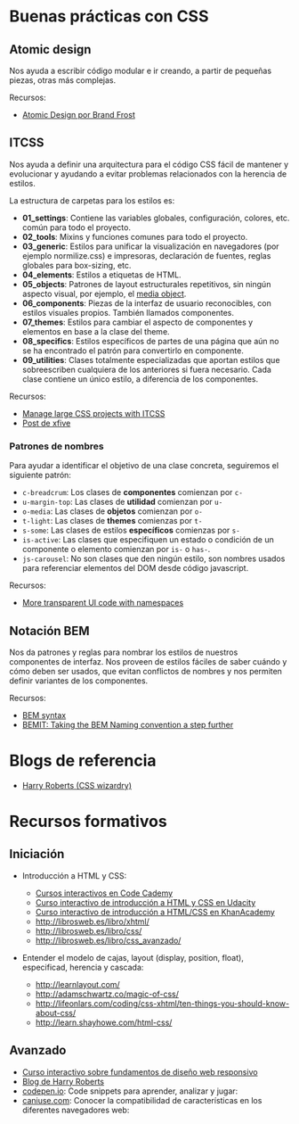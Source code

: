 # Buenas prácticas con CSS

## Atomic design

Nos ayuda a escribir código modular e ir creando, a partir de pequeñas piezas, otras más complejas.

Recursos:
* [Atomic Design por Brand Frost](http://bradfrost.com/blog/post/atomic-web-design/)

## ITCSS

Nos ayuda a definir una arquitectura para el código CSS fácil de mantener y evolucionar y ayudando a evitar problemas relacionados con la herencia de estilos.

La estructura de carpetas para los estilos es:

* **01_settings**: Contiene las variables globales, configuración, colores, etc. común para todo el proyecto. 
* **02_tools**: Mixins y funciones comunes para todo el proyecto.
* **03_generic**: Estilos para unificar la visualización en navegadores (por ejemplo normilize.css) e impresoras, declaración de fuentes, reglas globales para box-sizing, etc.
* **04_elements**: Estilos a etiquetas de HTML.
* **05_objects**: Patrones de layout estructurales repetitivos, sin ningún aspecto visual, por ejemplo, el [media object](http://www.stubbornella.org/content/2010/06/25/the-media-object-saves-hundreds-of-lines-of-code/).
* **06_components**: Piezas de la interfaz de usuario reconocibles, con estilos visuales propios. También llamados componentes.
* **07_themes**: Estilos para cambiar el aspecto de componentes y elementos en base a la clase del theme.
* **08_specifics**: Estilos específicos de partes de una página que aún no se ha encontrado el patrón para convertirlo en componente. 
* **09_utilities**: Clases totalmente especializadas que aportan estilos que sobreescriben cualquiera de los anteriores si fuera necesario. Cada clase contiene un único estilo, a diferencia de los componentes.

Recursos:
* [Manage large CSS projects with ITCSS](http://www.creativebloq.com/web-design/manage-large-css-projects-itcss-101517528)
* [Post de xfive](https://www.xfive.co/blog/itcss-scalable-maintainable-css-architecture/)

### Patrones de nombres

Para ayudar a identificar el objetivo de una clase concreta, seguiremos el siguiente patrón:

* `c-breadcrum`: Los clases de **componentes** comienzan por `c-`
* `u-margin-top`: Las clases de **utilidad** comienzan por `u-`
* `o-media`: Las clases de **objetos** comienzan por `o-`
* `t-light`: Las clases de **themes** comienzas por `t-`
* `s-some`: Las clases de estilos **específicos** comienzas por `s-`
* `is-active`: Las clases que especifiquen un estado o condición de un componente o elemento comienzan por `is-` o `has-`.
* `js-carousel`: No son clases que den ningún estilo, son nombres usados para referenciar elementos del DOM desde código javascript.

Recursos:
* [More transparent UI code with namespaces](https://csswizardry.com/2015/08/bemit-taking-the-bem-naming-convention-a-step-further/)

## Notación BEM

Nos da patrones y reglas para nombrar los estilos de nuestros componentes de interfaz. Nos proveen de estilos fáciles de saber cuándo y cómo deben ser usados, que evitan conflictos de nombres y nos permiten definir variantes de los componentes.

Recursos:
* [BEM syntax](https://csswizardry.com/2013/01/mindbemding-getting-your-head-round-bem-syntax/)
* [BEMIT: Taking the BEM Naming convention a step further](https://csswizardry.com/2015/08/bemit-taking-the-bem-naming-convention-a-step-further/)

# Blogs de referencia
* [Harry Roberts (CSS wizardry)](https://csswizardry.com/)


# Recursos formativos

## Iniciación

* Introducción a HTML y CSS:
  * [Cursos interactivos en Code Cademy](https://www.codecademy.com/learn/all)
  * [Curso interactivo de introducción a HTML y CSS en Udacity](https://www.udacity.com/course/intro-to-html-and-css--ud304)
  * [Curso interactivo de introducción a HTML/CSS en KhanAcademy](https://www.khanacademy.org/computing/computer-programming/html-css)
  * http://librosweb.es/libro/xhtml/ 
  * http://librosweb.es/libro/css/
  * http://librosweb.es/libro/css_avanzado/

* Entender el modelo de cajas, layout (display, position, float), especificad, herencia y cascada:
  * http://learnlayout.com/
  * http://adamschwartz.co/magic-of-css/
  * http://lifeonlars.com/coding/css-xhtml/ten-things-you-should-know-about-css/
  * http://learn.shayhowe.com/html-css/

## Avanzado
  * [Curso interactivo sobre fundamentos de diseño web responsivo](https://www.udacity.com/course/responsive-web-design-fundamentals--ud893)
  * [Blog de Harry Roberts](http://csswizardry.com/)
  * [codepen.io](http://codepen.io/): Code snippets para aprender, analizar y jugar: 
  * [caniuse.com](http://caniuse.com/): Conocer la compatibilidad de características en los diferentes navegadores web: 

